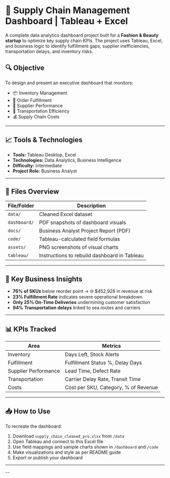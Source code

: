 # 🧾 Supply Chain Management Dashboard | Tableau + Excel

A complete data analytics dashboard project built for a **Fashion & Beauty startup** to optimize key supply chain KPIs. The project uses Tableau, Excel, and business logic to identify fulfillment gaps, supplier inefficiencies, transportation delays, and inventory risks.

## 🔍 Objective

To design and present an executive dashboard that monitors:

- 📦 Inventory Management  
- 🚚 Order Fulfillment  
- 🔧 Supplier Performance  
- 🚛 Transportation Efficiency  
- 💰 Supply Chain Costs

---

## 📈 Tools & Technologies
- **Tools:** Tableau Desktop, Excel
- **Technologies:** Data Analytics, Business Intelligence
- **Difficulty:** Intermediate
- **Project Role:** Business Analyst

---

## 📁 Files Overview

| File/Folder              | Description                                         |
|--------------------------|-----------------------------------------------------|
| `data/`                  | Cleaned Excel dataset                               |
| `dashboard/`             | PDF snapshots of dashboard visuals                  |
| `docs/`                  | Business Analyst Project Report (PDF)              |
| `code/`                  | Tableau-calculated field formulas                  |
| `assets/`                | PNG screenshots of visual charts                    |
| `tableau/`               | Instructions to rebuild dashboard in Tableau        |

---

## 🎯 Key Business Insights

- **76% of SKUs** below reorder point → 🌐 $452,926 in revenue at risk  
- **23% Fulfillment Rate** indicates severe operational breakdown  
- **Only 25% On-Time Deliveries** undermining customer satisfaction  
- **94% Transportation delays** linked to sea routes and carriers

---

## 📊 KPIs Tracked

| Area                   | Metrics                                      |
|------------------------|----------------------------------------------|
| Inventory              | Days Left, Stock Alerts                      |
| Fulfillment            | Fulfillment Status %, Delay Days            |
| Supplier Performance   | Lead Time, Defect Rate                       |
| Transportation         | Carrier Delay Rate, Transit Time            |
| Costs                  | Cost per SKU, Category, % of Revenue        |

---

## 📥 How to Use
To recreate the dashboard:

1. Download `supply_chain_cleaned_pro.xlsx` from `/data`
2. Open Tableau and connect to this Excel file
3. Use field mappings and sample charts shown in `/dashboard` and `/code`
4. Make visualizations and style as per README guide
5. Export or publish your dashboard

---
--
